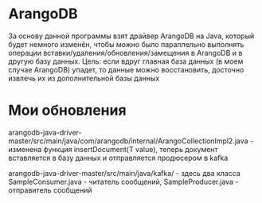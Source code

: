 # ArangoDB
За основу данной программы взят драйвер ArangoDB на Java, который будет немного изменён, 
чтобы можно было параллельно выполнять операции вставки/удаления/обновления/замещения в ArangoDB и в другую базу данных.
Цель: если вдруг главная база данных (в моем случае ArangoDB) упадет, то данные можно восстановить, досточно извлечь их из
дополнительной базы данных

# Мои обновления
arangodb-java-driver-master/src/main/java/com/arangodb/internal/ArangoCollectionImpl2.java - изменена функция insertDocument(T value), теперь документ вставляется в базу данных и отправляется продюсером в kafka 

arangodb-java-driver-master/src/main/java/kafka/ - здесь два класса SampleConsumer.java - читатель сообщений, SampleProducer.java - отправитель сообщений

